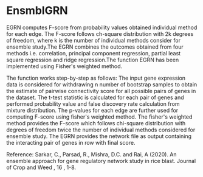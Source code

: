 # EnsmblGRN
EGRN computes F-score from probability values obtained individual method for each edge. The F-score follows ch-square distribution with 2k degrees of freedom, where k is the number of individual methods consider for ensemble study.The EGRN combines the outcomes obtained from four methods i.e. correlation, principal component regression, partial least square regression and ridge regression.The function EGRN has been implemented using Fisher's weighted method.

The function works step-by-step as follows: 
The input gene expression data is considered for withdrawing n number of bootstrap samples to obtain the estimate of pairwise connectivity score for all possible pairs of genes in the dataset. The t-test statistic is calculated for each pair of genes and performed probability value and false discovery rate calculation from mixture distribution. The p-values for each edge are further used for computing F-score using fisher's weighted method. The fisher's weighted method provides the F-score which follows chi-square distribution with degrees of freedom twice the number of individual methods considered for ensemble study. The EGRN provides the network file as output containing the interacting pair of genes in row with final score.

Reference: 
Sarkar, C., Parsad, R., Mishra, D.C. and Rai, A (2020). An ensemble approach for gene regulatory network study in rice blast. Journal of Crop and Weed , 16 , 1-8.
